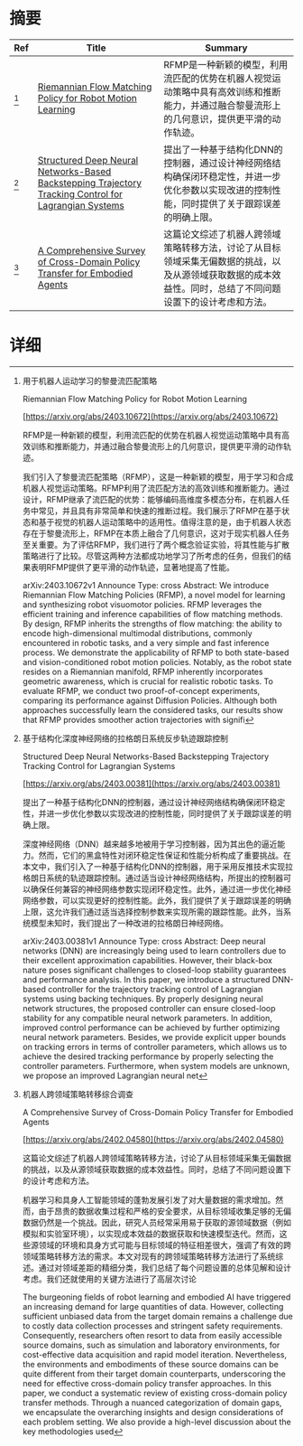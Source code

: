 # 摘要

| Ref | Title | Summary |
| --- | --- | --- |
| [^1] | [Riemannian Flow Matching Policy for Robot Motion Learning](https://arxiv.org/abs/2403.10672) | RFMP是一种新颖的模型，利用流匹配的优势在机器人视觉运动策略中具有高效训练和推断能力，并通过融合黎曼流形上的几何意识，提供更平滑的动作轨迹。 |
| [^2] | [Structured Deep Neural Networks-Based Backstepping Trajectory Tracking Control for Lagrangian Systems](https://arxiv.org/abs/2403.00381) | 提出了一种基于结构化DNN的控制器，通过设计神经网络结构确保闭环稳定性，并进一步优化参数以实现改进的控制性能，同时提供了关于跟踪误差的明确上限。 |
| [^3] | [A Comprehensive Survey of Cross-Domain Policy Transfer for Embodied Agents](https://arxiv.org/abs/2402.04580) | 这篇论文综述了机器人跨领域策略转移方法，讨论了从目标领域采集无偏数据的挑战，以及从源领域获取数据的成本效益性。同时，总结了不同问题设置下的设计考虑和方法。 |

# 详细

[^1]: 用于机器人运动学习的黎曼流匹配策略

    Riemannian Flow Matching Policy for Robot Motion Learning

    [https://arxiv.org/abs/2403.10672](https://arxiv.org/abs/2403.10672)

    RFMP是一种新颖的模型，利用流匹配的优势在机器人视觉运动策略中具有高效训练和推断能力，并通过融合黎曼流形上的几何意识，提供更平滑的动作轨迹。

    

    我们引入了黎曼流匹配策略（RFMP），这是一种新颖的模型，用于学习和合成机器人视觉运动策略。RFMP利用了流匹配方法的高效训练和推断能力。通过设计，RFMP继承了流匹配的优势：能够编码高维度多模态分布，在机器人任务中常见，并且具有非常简单和快速的推断过程。我们展示了RFMP在基于状态和基于视觉的机器人运动策略中的适用性。值得注意的是，由于机器人状态存在于黎曼流形上，RFMP在本质上融合了几何意识，这对于现实机器人任务至关重要。为了评估RFMP，我们进行了两个概念验证实验，将其性能与扩散策略进行了比较。尽管这两种方法都成功地学习了所考虑的任务，但我们的结果表明RFMP提供了更平滑的动作轨迹，显著地提高了性能。

    arXiv:2403.10672v1 Announce Type: cross  Abstract: We introduce Riemannian Flow Matching Policies (RFMP), a novel model for learning and synthesizing robot visuomotor policies. RFMP leverages the efficient training and inference capabilities of flow matching methods. By design, RFMP inherits the strengths of flow matching: the ability to encode high-dimensional multimodal distributions, commonly encountered in robotic tasks, and a very simple and fast inference process. We demonstrate the applicability of RFMP to both state-based and vision-conditioned robot motion policies. Notably, as the robot state resides on a Riemannian manifold, RFMP inherently incorporates geometric awareness, which is crucial for realistic robotic tasks. To evaluate RFMP, we conduct two proof-of-concept experiments, comparing its performance against Diffusion Policies. Although both approaches successfully learn the considered tasks, our results show that RFMP provides smoother action trajectories with signifi
    
[^2]: 基于结构化深度神经网络的拉格朗日系统反步轨迹跟踪控制

    Structured Deep Neural Networks-Based Backstepping Trajectory Tracking Control for Lagrangian Systems

    [https://arxiv.org/abs/2403.00381](https://arxiv.org/abs/2403.00381)

    提出了一种基于结构化DNN的控制器，通过设计神经网络结构确保闭环稳定性，并进一步优化参数以实现改进的控制性能，同时提供了关于跟踪误差的明确上限。

    

    深度神经网络（DNN）越来越多地被用于学习控制器，因为其出色的逼近能力。然而，它们的黑盒特性对闭环稳定性保证和性能分析构成了重要挑战。在本文中，我们引入了一种基于结构化DNN的控制器，用于采用反推技术实现拉格朗日系统的轨迹跟踪控制。通过适当设计神经网络结构，所提出的控制器可以确保任何兼容的神经网络参数实现闭环稳定性。此外，通过进一步优化神经网络参数，可以实现更好的控制性能。此外，我们提供了关于跟踪误差的明确上限，这允许我们通过适当选择控制参数来实现所需的跟踪性能。此外，当系统模型未知时，我们提出了一种改进的拉格朗日神经网络。

    arXiv:2403.00381v1 Announce Type: cross  Abstract: Deep neural networks (DNN) are increasingly being used to learn controllers due to their excellent approximation capabilities. However, their black-box nature poses significant challenges to closed-loop stability guarantees and performance analysis. In this paper, we introduce a structured DNN-based controller for the trajectory tracking control of Lagrangian systems using backing techniques. By properly designing neural network structures, the proposed controller can ensure closed-loop stability for any compatible neural network parameters. In addition, improved control performance can be achieved by further optimizing neural network parameters. Besides, we provide explicit upper bounds on tracking errors in terms of controller parameters, which allows us to achieve the desired tracking performance by properly selecting the controller parameters. Furthermore, when system models are unknown, we propose an improved Lagrangian neural net
    
[^3]: 机器人跨领域策略转移综合调查

    A Comprehensive Survey of Cross-Domain Policy Transfer for Embodied Agents

    [https://arxiv.org/abs/2402.04580](https://arxiv.org/abs/2402.04580)

    这篇论文综述了机器人跨领域策略转移方法，讨论了从目标领域采集无偏数据的挑战，以及从源领域获取数据的成本效益性。同时，总结了不同问题设置下的设计考虑和方法。

    

    机器学习和具身人工智能领域的蓬勃发展引发了对大量数据的需求增加。然而，由于昂贵的数据收集过程和严格的安全要求，从目标领域收集足够的无偏数据仍然是一个挑战。因此，研究人员经常采用易于获取的源领域数据（例如模拟和实验室环境），以实现成本效益的数据获取和快速模型迭代。然而，这些源领域的环境和具身方式可能与目标领域的特征相差很大，强调了有效的跨领域策略转移方法的需求。本文对现有的跨领域策略转移方法进行了系统综述。通过对领域差距的精细分类，我们总结了每个问题设置的总体见解和设计考虑。我们还就使用的关键方法进行了高层次讨论

    The burgeoning fields of robot learning and embodied AI have triggered an increasing demand for large quantities of data. However, collecting sufficient unbiased data from the target domain remains a challenge due to costly data collection processes and stringent safety requirements. Consequently, researchers often resort to data from easily accessible source domains, such as simulation and laboratory environments, for cost-effective data acquisition and rapid model iteration. Nevertheless, the environments and embodiments of these source domains can be quite different from their target domain counterparts, underscoring the need for effective cross-domain policy transfer approaches. In this paper, we conduct a systematic review of existing cross-domain policy transfer methods. Through a nuanced categorization of domain gaps, we encapsulate the overarching insights and design considerations of each problem setting. We also provide a high-level discussion about the key methodologies used
    

